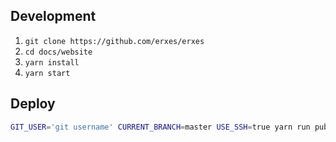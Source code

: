 
## Development

1. ```git clone https://github.com/erxes/erxes```
2. ```cd docs/website```
3. ```yarn install```
4. ```yarn start```

## Deploy

```sh
GIT_USER='git username' CURRENT_BRANCH=master USE_SSH=true yarn run publish-gh-pages
```
